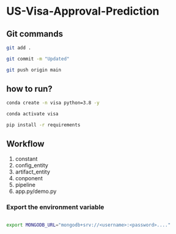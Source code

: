 # US-Visa-Approval-Prediction

## Git commands

```bash
git add .

git commit -m "Updated"

git push origin main
```

## how to run?

```bash
conda create -n visa python=3.8 -y
```

```bash
conda activate visa
```

```bash
pip install -r requirements
```

## Workflow

1. constant
2. config_entity
3. artifact_entity
4. conponent
5. pipeline
6. app.py/demo.py

### Export the environment variable
```bash

export MONGODB_URL="mongodb+srv://<username>:<password>...."

```

